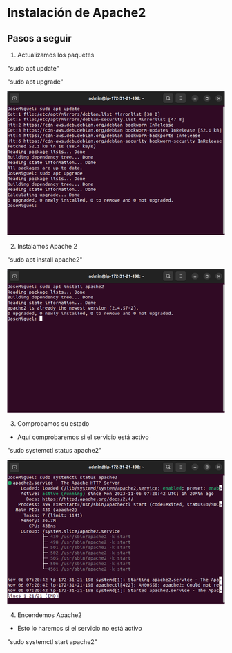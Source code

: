 # Instalación de Apache2

## Pasos a seguir

1. Actualizamos los paquetes

"sudo apt update"

"sudo apt upgrade"

![UpdateUpgrade](imagenes/update.png)

2. Instalamos Apache 2

"sudo apt install apache2"

![Instalar Apache](imagenes/instalarApache.png)

3. Comprobamos su estado
  - Aquí comprobaremos si el servicio está activo

"sudo systemctl status apache2"

![Estado Apache2](imagenes/estadoApache.png)

4. Encendemos Apache2
  - Esto lo haremos si el servicio no está activo

"sudo systemctl start apache2"
